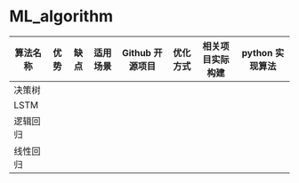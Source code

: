 # ML_algorithm

|算法名称|优势|缺点|适用场景|Github 开源项目|优化方式|相关项目实际构建|python 实现算法|
|---|---|---|---|---|---|---|---|
|决策树|||||||
|LSTM|||||||
|逻辑回归|||||||
|线性回归|||||||
